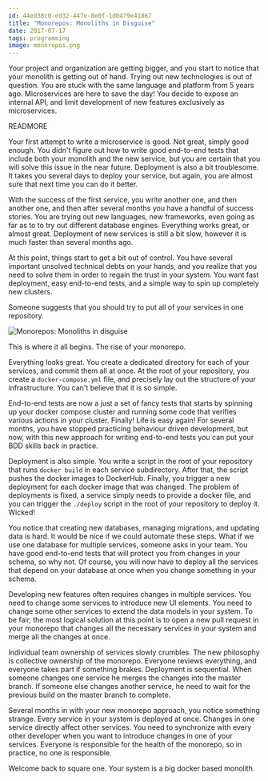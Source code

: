 ```yaml
---
id: 44ed38c0-ed32-447e-8e0f-1d0479e41867
title: "Monorepos: Monoliths in Disguise"
date: 2017-07-17
tags: programming
image: monorepos.png
---
```


Your project and organization are getting bigger, and you start to notice that
your monolith is getting out of hand. Trying out new technologies is out of
question. You are stuck with the same language and platform from 5 years ago.
Microservices are here to save the day! You decide to expose an internal API,
and limit development of new features exclusively as microservices.

READMORE

Your first attempt to write a microservice is good. Not great, simply good
enough. You didn't figure out how to write good end-to-end tests that
include both your monolith and the new service, but you are certain that you
will solve this issue in the near future. Deployment is also a bit troublesome.
It takes you several days to deploy your service, but again, you are almost sure
that next time you can do it better.

With the success of the first service, you write another one, and then another
one, and then after several months you have a handful of success stories. You
are trying out new languages, new frameworks, even going as far as to to try out
different database engines. Everything works great, or almost great. Deployment
of new services is still a bit slow, however it is much faster than several
months ago.

At this point, things start to get a bit out of control. You have several important
unsolved technical debts on your hands, and you realize that you need to solve
them in order to regain the trust in your system. You want fast deployment, easy
end-to-end tests, and a simple way to spin up completely new clusters.

Someone suggests that you should try to put all of your services in one repository.

![Monorepos: Monoliths in disguise](images/monorepos.png)

This is where it all begins. The rise of your monorepo.

Everything looks great. You create a dedicated directory for each of your
services, and commit them all at once. At the root of your repository, you
create a `docker-compose.yml` file, and precisely lay out the structure of your
infrastructure. You can't believe that it is so simple.

End-to-end tests are now a just a set of fancy tests that starts by spinning up
your docker compose cluster and running some code that verifies various actions
in your cluster. Finally! Life is easy again! For several months, you have
stopped practicing behaviour driven development, but now, with this new approach
for writing end-to-end tests you can put your BDD skills back in practice.

Deployment is also simple. You write a script in the root of your repository
that runs `docker build` in each service subdirectory. After that, the script
pushes the docker images to DockerHub. Finally, you trigger a new deployment for
each docker image that was changed. The problem of deployments is fixed, a
service simply needs to provide a docker file, and you can trigger the `./deploy`
script in the root of your repository to deploy it. Wicked!

You notice that creating new databases, managing migrations, and updating data
is hard. It would be nice if we could automate these steps. What if we use one
database for multiple services, someone asks in your team. You have good
end-to-end tests that will protect you from changes in your schema, so why not.
Of course, you will now have to deploy all the services that depend
on your database at once when you change something in your schema.

Developing new features often requires changes in multiple services. You need to
change some services to introduce new UI elements. You need to change
some other services to extend the data models in your system. To be fair, the
most logical solution at this point is to open a new pull request in your
monorepo that changes all the necessary services in your system and merge all
the changes at once.

Individual team ownership of services slowly crumbles. The new philosophy is
collective ownership of the monorepo. Everyone reviews everything, and everyone
takes part if something brakes. Deployment is sequential. When someone changes
one service he merges the changes into the master branch. If someone else
changes another service, he need to wait for the previous build on the master
branch to complete.

Several months in with your new monorepo approach, you notice something strange.
Every service in your system is deployed at once. Changes in one service
directly affect other services. You need to synchronize with every other
developer when you want to introduce changes in one of your services. Everyone
is responsible for the health of the monorepo, so in practice, no one is
responsible.

Welcome back to square one. Your system is a big docker based monolith.
